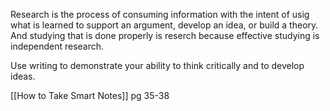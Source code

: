 Research is the process of consuming information with the intent of usig what is learned to support an argument, develop an idea, or build a theory. And studying that is done properly is reserch because effective studying is independent research.

Use writing to demonstrate your ability to think critically and to develop ideas.

[[How to Take Smart Notes]] pg 35-38